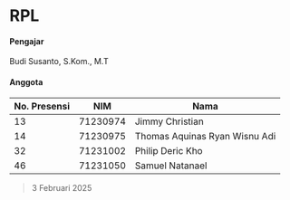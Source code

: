 # RPL
#### Pengajar	
Budi Susanto, S.Kom., M.T <br>

#### Anggota <br>
| No. Presensi | NIM | Nama |
|--------------|-----|------|
|13 | 71230974 | Jimmy Christian |
|14 | 71230975 | Thomas Aquinas Ryan Wisnu Adi | 
|32 | 71231002 | Philip Deric Kho |
|46 | 71231050 | Samuel Natanael |

> 3 Februari 2025
